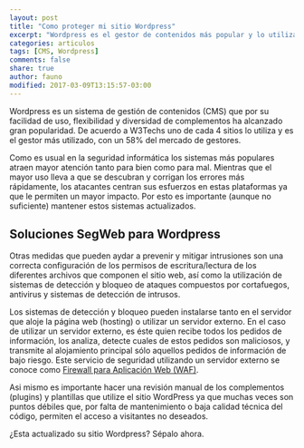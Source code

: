 ```yaml
---
layout: post
title: "Como proteger mi sitio Wordpress"
excerpt: "Wordpress es el gestor de contenidos más popular y lo utiliza una de cada 4 webs. Asegure el suyo hoy frente a ataques."
categories: articulos
tags: [CMS, Wordpress]
comments: false
share: true
author: fauno
modified: 2017-03-09T13:15:57-03:00
---
```


Wordpress es un sistema de gestión de contenidos (CMS)
que por su facilidad de uso, flexibilidad y diversidad de complementos
ha alcanzado gran popularidad. De acuerdo a W3Techs uno de cada 4 sitios lo
utiliza y es el gestor más utilizado, con un 58% del mercado de gestores.

Como es usual en la seguridad informática los sistemas más populares
atraen mayor atención tanto para bien como para mal. Mientras que el
mayor uso lleva a que se descubran y corrigan los errores más rápidamente,
los atacantes centran sus esfuerzos en estas plataformas ya que le
permiten un mayor impacto. Por esto es importante (aunque no suficiente)
mantener estos sistemas actualizados.

## Soluciones SegWeb para Wordpress

Otras medidas que pueden aydar a prevenir y mitigar intrusiones son una
correcta configuración de los permisos de escritura/lectura de los diferentes
archivos que componen el sitio web, así como la utilización de sistemas de
detección y bloqueo de ataques compuestos por cortafuegos, antivirus y sistemas
de detección de intrusos.

Los sistemas de detección y bloqueo pueden instalarse tanto en el servidor que
aloje la página web (hosting) o utilizar un servidor externo. En el caso de utilizar un
servidor externo, es éste quien recibe todos los pedidos de información, los analiza,
detecte cuales de estos pedidos son maliciosos, y transmite al alojamiento principal
sólo aquellos pedidos de información de bajo riesgo. Este servicio de seguridad
utilizando un servidor externo se conoce como
[Firewall para Aplicación Web (WAF)](articulos/firewall-aplicacion-web).

Asi mismo es importante hacer una revisión manual de los complementos (plugins) y
plantillas que utilize el sitio WordPress ya que muchas veces son puntos débiles que,
por falta de mantenimiento o baja calidad técnica del código, permiten el acceso a
visitantes no deseados.

¿Esta actualizado su sitio Wordpress? Sépalo ahora.

